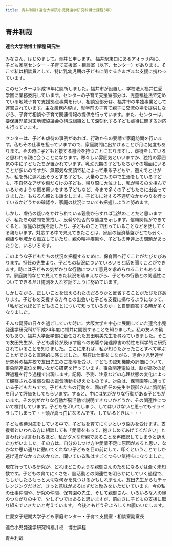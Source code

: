 ```yaml
---
title: 青井利哉(連合大学院小児発達学研究科博士課程3年)
---
```

## 青井利哉

#### 連合大学院博士課程 研究生

みなさん、はじめまして。青井と申します。
福井駅東口にあるアオッサ内に、子ども家庭センター・子育て支援室・相談室（以下、センター）があります。そこで私は相談員として、特に乳幼児期の子どもに関するさまざまな支援に携わっています。

このセンターは平成19年に開所しました。福井市が設置し、学校法人福井仁愛学園に業務委託しています。センターの子育て支援室部分は、児童福祉法で定めている地域子育て支援拠点事業を行い、相談室部分は、福井市の単独事業として運営されています。主な業務内容は、就学前の子育て親子に交流の場を提供しながら、子育て相談や子育て関連情報の提供を行っています。また、センターは、要保護児童対策地域協議会の構成組織として深刻化する子ども虐待に関する対応も行っています。

センターは、子ども虐待の事例があれば、行政からの要請で家庭訪問を行います。私もその仕事を担っていますので、家庭訪問に出かけることが月に何度もあります。その時に子どもと接する機会を持つことになりますし、虐待をしていると思われる親に会うことになります。寒々しい雰囲気といいますか、独特の雰囲気の中に子どもたちが置かれています。乳幼児期の子どもたちがその場面にいることが多いのですが、無邪気な笑顔で私によって来る子どもや、遊んでとせがみ、私を外に連れ出そうとする子ども、大量のごみの中で生活をしている子ども、不自然なアザや傷だらけの子ども、帰り際に大泣きし、私が帰るのを拒んでいるかのような振る舞いをする子どもなど、今まで多くの子どもたちに出会ってきました。もちろん親とも話をします。子どもに対する不適切なかかわりを行っているかどうかの確認や、家庭の状況についても把握しようと努めます。

しかし、虐待の疑いをかけられている親側からすれば当然のことだと思いますが、私たちの訪問を警戒し、反発や拒否的な態度を示します。信頼関係ができてくると、家庭の状況を話したり、子どものことで困っていることなどを話してくる親もいます。対応する中で見えてきたことは、家庭の経済基盤がとても弱く、親族や地域から孤立していたり、親の精神疾患や、子どもの発達上の問題があったりと、いろいろです。

このような子どもたちの状況を把握するために、保育園へ行くことがたびたびあります。担任の先生より、子どもの状況についていろいろと話を聞くことができます。時には子どもの気がかりな行動について意見を求められることもあります。家庭訪問などで見えてきた状況を踏まえながら、子どもの行動との関連性についてできるだけ憶測を入れず話すように努めています。

しかしながら、正しいことを伝えられたのだろうかと反省することがたびたびあります。子どもを支援する方々との出会いと子ども支援に携わるようになって、「私がどれほど子どものことについて知っているのか」と自問自答する時が多くなりました。

そんな葛藤の日々を過ごしていた時に、大阪大学を中心に展開していた連合小児発達学研究科が平成24年度に福井に開設することを知りました。私の友人の勧めもあり、福井大学医学部に着任された友田明美先生を尋ねていきました。そこで友田先生が、子ども虐待が及ぼす脳への影響や発達障害の特性を科学的に研究されていることを知りました。ここに来れば、私が知りたかったことすべて学ぶことができると直感的に感じました。
現在は仕事をしながら、連合小児発達学研究科の福井校で友田先生のご指導を受け、子どもの認知機能の評価について、事象関連電位を用いながら研究を行っています。事象関連電位は、脳が高次の処理過程を行う過程で出現します。記憶、予測、注意などの心理状態の変化によって観察される微弱な脳の電気活動を捉えたものです。対象は、保育園等に通っている子どもたちです。子どもたちの行動を、園の担任の先生や親御さんに質問紙を用いて評価をしてもらいます。すると、中には気がかりな行動がある子どもがいます。その気がかりな行動が脳活動で説明できないかどうか、その関連性について検討しています。子どもを叩いてしまう、してはいけないと思ってもイライラしてしまって・・頭が真っ白になるんです、しているときは・・・

子ども虐待対応をしている中で、子どもを育てにくいという悩みを受けます。支援者といわれる方に相談しても「愛情をもって、抱きしめてあげてください」と言われれば言われるほど、私がダメな母親であることを再確認してしまうと訴えた方がいました。その方は、自分のしつけ方や愛情不足に原因があると思い、なかなか思い通りに動いてくれない子どもを目の前にして、叩くということでしか逃げ道がなかったのかなと、聞いている私はすごくつらい気持ちになりました。

現在行っている研究が、どれほどこのような親御さんのためになるかは全く未知数です。子どもの育てにくさを、脳活動との関連性を明らかにしていく過程で、もしかしたらもっと大切な何かを見つけるかもしれません。友田先生からもチャレンジングだけど、きっと意味があるはずだと励みをいただいています。今の私の仕事仲間や、研究の仲間、保育園の先生、そして親御さん、いろいろな人の縁のつながりの中で、少しずつではあると思いますが、前向きに子どもの支援に取り組んでいきたいと考えています。
今後ともどうぞよろしくお願いいたします。

仁愛女子短期大学子ども家庭センター・子育て支援室・相談室副室長

連合小児発達学研究科福井校　博士課程

青井利哉